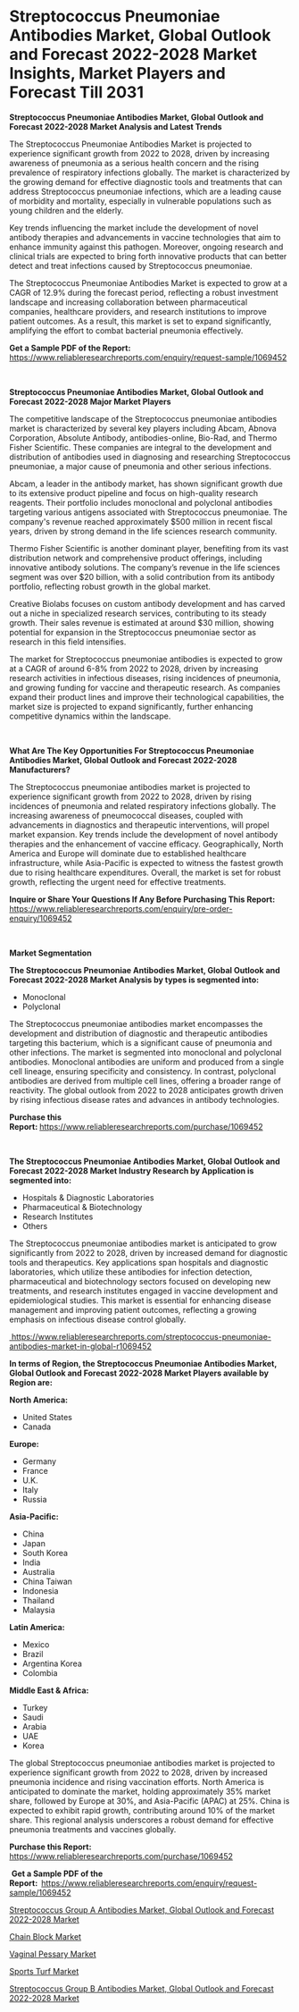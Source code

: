 <p><h1>Streptococcus Pneumoniae Antibodies Market, Global Outlook and Forecast 2022-2028 Market Insights, Market Players and Forecast Till 2031</h1></p><p><strong>Streptococcus Pneumoniae Antibodies Market, Global Outlook and Forecast 2022-2028 Market Analysis and Latest Trends</strong></p>
<p><p>The Streptococcus Pneumoniae Antibodies Market is projected to experience significant growth from 2022 to 2028, driven by increasing awareness of pneumonia as a serious health concern and the rising prevalence of respiratory infections globally. The market is characterized by the growing demand for effective diagnostic tools and treatments that can address Streptococcus pneumoniae infections, which are a leading cause of morbidity and mortality, especially in vulnerable populations such as young children and the elderly. </p><p>Key trends influencing the market include the development of novel antibody therapies and advancements in vaccine technologies that aim to enhance immunity against this pathogen. Moreover, ongoing research and clinical trials are expected to bring forth innovative products that can better detect and treat infections caused by Streptococcus pneumoniae. </p><p>The Streptococcus Pneumoniae Antibodies Market is expected to grow at a CAGR of 12.9% during the forecast period, reflecting a robust investment landscape and increasing collaboration between pharmaceutical companies, healthcare providers, and research institutions to improve patient outcomes. As a result, this market is set to expand significantly, amplifying the effort to combat bacterial pneumonia effectively.</p></p>
<p><strong>Get a Sample PDF of the Report:&nbsp;</strong> <a href="https://www.reliableresearchreports.com/enquiry/request-sample/1069452">https://www.reliableresearchreports.com/enquiry/request-sample/1069452</a></p>
<p>&nbsp;</p>
<p><strong>Streptococcus Pneumoniae Antibodies Market, Global Outlook and Forecast 2022-2028 Major Market Players</strong></p>
<p><p>The competitive landscape of the Streptococcus pneumoniae antibodies market is characterized by several key players including Abcam, Abnova Corporation, Absolute Antibody, antibodies-online, Bio-Rad, and Thermo Fisher Scientific. These companies are integral to the development and distribution of antibodies used in diagnosing and researching Streptococcus pneumoniae, a major cause of pneumonia and other serious infections.</p><p>Abcam, a leader in the antibody market, has shown significant growth due to its extensive product pipeline and focus on high-quality research reagents. Their portfolio includes monoclonal and polyclonal antibodies targeting various antigens associated with Streptococcus pneumoniae. The company's revenue reached approximately $500 million in recent fiscal years, driven by strong demand in the life sciences research community.</p><p>Thermo Fisher Scientific is another dominant player, benefiting from its vast distribution network and comprehensive product offerings, including innovative antibody solutions. The company’s revenue in the life sciences segment was over $20 billion, with a solid contribution from its antibody portfolio, reflecting robust growth in the global market.</p><p>Creative Biolabs focuses on custom antibody development and has carved out a niche in specialized research services, contributing to its steady growth. Their sales revenue is estimated at around $30 million, showing potential for expansion in the Streptococcus pneumoniae sector as research in this field intensifies.</p><p>The market for Streptococcus pneumoniae antibodies is expected to grow at a CAGR of around 6-8% from 2022 to 2028, driven by increasing research activities in infectious diseases, rising incidences of pneumonia, and growing funding for vaccine and therapeutic research. As companies expand their product lines and improve their technological capabilities, the market size is projected to expand significantly, further enhancing competitive dynamics within the landscape.</p></p>
<p>&nbsp;</p>
<p><strong>What Are The Key Opportunities For Streptococcus Pneumoniae Antibodies Market, Global Outlook and Forecast 2022-2028 Manufacturers?</strong></p>
<p><p>The Streptococcus pneumoniae antibodies market is projected to experience significant growth from 2022 to 2028, driven by rising incidences of pneumonia and related respiratory infections globally. The increasing awareness of pneumococcal diseases, coupled with advancements in diagnostics and therapeutic interventions, will propel market expansion. Key trends include the development of novel antibody therapies and the enhancement of vaccine efficacy. Geographically, North America and Europe will dominate due to established healthcare infrastructure, while Asia-Pacific is expected to witness the fastest growth due to rising healthcare expenditures. Overall, the market is set for robust growth, reflecting the urgent need for effective treatments.</p></p>
<p><strong>Inquire or Share Your Questions If Any Before Purchasing This Report:</strong> <a href="https://www.reliableresearchreports.com/enquiry/pre-order-enquiry/1069452">https://www.reliableresearchreports.com/enquiry/pre-order-enquiry/1069452</a></p>
<p>&nbsp;</p>
<p><strong>Market Segmentation</strong></p>
<p><strong>The Streptococcus Pneumoniae Antibodies Market, Global Outlook and Forecast 2022-2028 Market Analysis by types is segmented into:</strong></p>
<p><ul><li>Monoclonal</li><li>Polyclonal</li></ul></p>
<p><p>The Streptococcus pneumoniae antibodies market encompasses the development and distribution of diagnostic and therapeutic antibodies targeting this bacterium, which is a significant cause of pneumonia and other infections. The market is segmented into monoclonal and polyclonal antibodies. Monoclonal antibodies are uniform and produced from a single cell lineage, ensuring specificity and consistency. In contrast, polyclonal antibodies are derived from multiple cell lines, offering a broader range of reactivity. The global outlook from 2022 to 2028 anticipates growth driven by rising infectious disease rates and advances in antibody technologies.</p></p>
<p><strong>Purchase this Report:&nbsp;</strong><a href="https://www.reliableresearchreports.com/purchase/1069452">https://www.reliableresearchreports.com/purchase/1069452</a></p>
<p>&nbsp;</p>
<p><strong>The Streptococcus Pneumoniae Antibodies Market, Global Outlook and Forecast 2022-2028 Market Industry Research by Application is segmented into:</strong></p>
<p><ul><li>Hospitals & Diagnostic Laboratories</li><li>Pharmaceutical & Biotechnology</li><li>Research Institutes</li><li>Others</li></ul></p>
<p><p>The Streptococcus pneumoniae antibodies market is anticipated to grow significantly from 2022 to 2028, driven by increased demand for diagnostic tools and therapeutics. Key applications span hospitals and diagnostic laboratories, which utilize these antibodies for infection detection, pharmaceutical and biotechnology sectors focused on developing new treatments, and research institutes engaged in vaccine development and epidemiological studies. This market is essential for enhancing disease management and improving patient outcomes, reflecting a growing emphasis on infectious disease control globally.</p></p>
<p><a href="https://www.reliableresearchreports.com/streptococcus-pneumoniae-antibodies-market-in-global-r1069452">&nbsp;https://www.reliableresearchreports.com/streptococcus-pneumoniae-antibodies-market-in-global-r1069452</a></p>
<p><strong>In terms of Region, the Streptococcus Pneumoniae Antibodies Market, Global Outlook and Forecast 2022-2028 Market Players available by Region are:</strong></p>
<p>
    <p> <strong> North America: </strong>
        <ul>
            <li>United States</li>
            <li>Canada</li>
        </ul>
        </p> 
    <p> <strong> Europe: </strong>
        <ul>
            <li>Germany</li>
            <li>France</li>
            <li>U.K.</li>
            <li>Italy</li>
            <li>Russia</li>
        </ul>
        </p> 
    <p> <strong> Asia-Pacific: </strong>
        <ul>
            <li>China</li>
            <li>Japan</li>
            <li>South Korea</li>
            <li>India</li>
            <li>Australia</li>
            <li>China Taiwan</li>
            <li>Indonesia</li>
            <li>Thailand</li>
            <li>Malaysia</li>
        </ul>
        </p> 
    <p> <strong> Latin America: </strong>
        <ul>
            <li>Mexico</li>
            <li>Brazil</li>
            <li>Argentina Korea</li>
            <li>Colombia</li>
        </ul>
        </p> 
    <p> <strong> Middle East & Africa: </strong>
        <ul>
            <li>Turkey</li>
            <li>Saudi</li>
            <li>Arabia</li>
            <li>UAE</li>
            <li>Korea</li>
        </ul>
    </p>
    </p>
<p><p>The global Streptococcus pneumoniae antibodies market is projected to experience significant growth from 2022 to 2028, driven by increased pneumonia incidence and rising vaccination efforts. North America is anticipated to dominate the market, holding approximately 35% market share, followed by Europe at 30%, and Asia-Pacific (APAC) at 25%. China is expected to exhibit rapid growth, contributing around 10% of the market share. This regional analysis underscores a robust demand for effective pneumonia treatments and vaccines globally.</p></p>
<p><strong>Purchase this Report: </strong><a href="https://www.reliableresearchreports.com/purchase/1069452">https://www.reliableresearchreports.com/purchase/1069452</a></p>
<p>&nbsp;<strong>Get a Sample PDF of the Report:&nbsp;&nbsp;</strong><a href="https://www.reliableresearchreports.com/enquiry/request-sample/1069452">https://www.reliableresearchreports.com/enquiry/request-sample/1069452</a></p>
<p><strong></strong></p>
<p><p><a href="https://github.com/julyju69/Market-Research-Report-List-5/blob/main/streptococcus-group-a-antibodies-market-global-outlook-and-forecast-2022-2028-market.md">Streptococcus Group A Antibodies Market, Global Outlook and Forecast 2022-2028 Market</a></p><p><a href="https://www.linkedin.com/pulse/chain-block-market-size-growth-industry-analysis-segmentation-omr5e?trackingId=k1g0ZdwYTZmSC5fADEa8kg%3D%3D">Chain Block Market</a></p><p><a href="https://www.linkedin.com/pulse/vaginal-pessary-market-global-trends-forecast-2024-2031-95ace?trackingId=CXPw7dOuTJev9chQv5GXMA%3D%3D">Vaginal Pessary Market</a></p><p><a href="https://www.linkedin.com/pulse/sports-turf-market-forecast-global-trends-analysis-from-2024-sl9be?trackingId=q5AsqoGnRHu2sh4qb2V%2BUg%3D%3D">Sports Turf Market</a></p><p><a href="https://github.com/nathandecarvalho/Market-Research-Report-List-5/blob/main/streptococcus-group-b-antibodies-market-global-outlook-and-forecast-2022-2028-market.md">Streptococcus Group B Antibodies Market, Global Outlook and Forecast 2022-2028 Market</a></p></p>